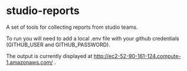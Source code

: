 # studio-reports

A set of tools for collecting reports from studio teams.

To run you will need to add a local .env file with your github credentials (GITHUB_USER and GITHUB_PASSWORD).

The output is currently displayed at http://ec2-52-90-161-124.compute-1.amazonaws.com/ .
